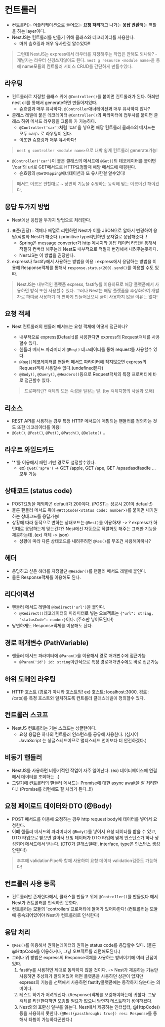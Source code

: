 # 컨트롤러
- 컨트롤러는 어플리케이션으로 들어오는 **요청 처리**하고 나가는 **응답 반환**하는 역할을 하는 layer이다.
- NestJS는 컨트롤러를 만들기 위해 클래스와 데코레이터를 사용한다.
    - 마취 슾흐링과 매우 유사한걸 알수있다!!

> 그런데 NestJS는 express에서 라우터를 지정해주는 작업은 안해도 되나봐? - 개발자는 라우터 신경쓰지않아도 된다.
> `nest g resource <module name>`을 통해 name모듈의 컨트롤러 서비스 CRUD를 간단하게 만들수있다.

## 라우팅
- 컨트롤러로 지정할 클래스 위에 `@Controller()`를 붙이면 컨트롤러가 된다. 하즤만 nest cli를 통해서 generate하면 만들어져있따.
    - 슾흐링과 매우 유사하다. `@Controller`애너테이션과 매우 유사하지 않나?
- 클래스 레벨에 붙은 데코레이터 `@Controller()`의 파라미터에 접두사를 붙이면 클래스 하위 메서드 라우팅을 그룹화 가 가능하다. 
    - `@Controller('car')`처럼 'car'을 넣으면 해당 컨트롤러 클래스의 메서드는 모두 car/~ 로 라우팅이 된다.
    - 이또한 슾흐링과 매우 유사하다!

> `nest g controller <module name>`으로 대박 쉽게 컨트롤러 generate가능!

- `@Controller('car')`이 붙은 클래스의 메서드에 `@Get()`의 데코레이터를 붙이면 '/car'의 url로 GET메서드로 HTTP요청할때 해당 메서드에 매핑된다.
    - 슾흐링의 `@GetMapping`애너테이션과 또 유사한걸 알수있다!

> 메서드 이름은 편할대로 ~ 당연히 기능을 수행하는 동작에 맞는 이름이긴 해야겠다.

## 응답 두가지 방법
- Nest에선 응답을 두가지 방법으로 처리한다.

1. 표준(권장) : 객체나 배열로 리턴하면 Nest가 이를 JSON으로 알아서 변경하여 응답(직렬화 Nest가 해준다.) primitive type리턴하면 문자열로 응답해준다..!
    - Spring은 message converter가 http 메시지와 응답 데이터 타입을 통해서 적절히 컨버터 해주는데 Nest도 내부적으로 적절히 변경해서 내려주는듯하다.
    - NestJS는 이 방법을 권장한다.
2. express나 fastify에서 사용하는 방법을 이용 : express에서 응답하는 방법을 이용해 Response객체를 통해서 `response.status(200).send()`를 이용할 수도 있따.

> NestJS는 내부적인 플랫폼 express, fastify를 이용하므로 해당 플랫폼에서 사용하던 방식 또한 사용할수 있다. 그러나 Nest는 해당 플랫폼을 추상화하여 개발자로 하여금 사용하기 더 편하게 만들어놨으니 굳이 사용하지 않을 이유는 없다!

## 요청 객체
- Nest 컨트롤러의 핸들러 메서드는 요청 객체에 어떻게 접근하나?
    - 내부적으로 express(Default)를 사용한다면 express의 Request객체를 사용할수 있다.
    - 핸들러 메서드 파라미터에 `@Req()` 데코레이터를 통해 request를 사용할수 있다.
    - `@Req()`데코레이터를 핸들러 메서드 파라미터에 적지않으면 express의 Request객체 사용할수 없다.(undefined뜬다)
    - `@Body()`, `@Query()`, `@Headers()`등으로 Request객체의 특정 프로퍼티에 바로 접근할수 있다.
    
    > 프로퍼티란? 객체의 모든 속성을 일컫는 말. (by 객체지향의 사실과 오해)

## 리소스
- REST API를 사용하는 경우 특정 HTTP 메서드에 매핑되는 핸들러를 정의하는 것도 또한 데코레이터를 이용!
- `@Get()`, `@Post()`, `@Put()`, `@Patch()`, `@Delete()` ..

## 라우트 와일드카드
- '*'를 이용해서 패턴 기반 경로도 설정할수있다.
    - ex) `@Get('ap*e')` -> GET /apple, GET /ape, GET /apasdasdfasdfe ... 모두 가능

## 상태코드 (status code)
- POST요청을 제외하곤 default가 200이다. (POST는 성공시 201이 default!)
- 물론 핸들러 메서드 위에 `@HttpCode(<status code: number>)`를 붙이면 내가원하는 상태코드를 응답가능!
- 상황에 따라 동적으로 변하는 상태코드는 `@Res()`를 이용하자! -> ? express가 하던대로 응답하는게 맞는건가? Nest에선 자동으로 직렬화도 해주는 그러한 기능을 제공하는데 .(ex) 객체 -> json)
    - 상황에 따라 다른 상태코드를 내려주려면 `@Res()`를 무조건 사용해야하나?

## 헤더
- 응답하고 싶은 헤더를 지정할땐 `@Header()`를 핸들러 메서드 레벨에 붙인다.
- 물론 Response객체를 이용해도 된다.

## 리다이렉션
- 핸들러 메서드 레벨에 `@Redirect('url')`을 붙인다.
    - `@Redirect()`데코레이터의 파라미터로 넣는 오브젝트는 `{"url": string, "statusCode": number}`이다. (주소만 넣어도된다!)
- 당연하게도 Response객체를 이용해도 된다.

## 경로 매개변수 (PathVariable)
- 핸들러 메서드 파라미터에 `@Param()`을 이용해서 경로 매개변수에 접근가능
    - `@Param('id') id: string`이런식으로 특정 경로매개변수에도 바로 접근가능

## 하위 도메인 라우팅
- HTTP 호스트 (경로가 아니라 호스트임! ex) 호스트: localhost:3000, 경로 : /cats)를 특정 호스트와 일치하도록 컨트롤러 클래스레벨에 정의할수 있다.

## 컨트롤러 스코프
- NestJS 컨트롤러는 기본 스코프는 싱글턴이다.
    - 요청 응답은 하나의 컨트롤러 인스턴스를 공유해 사용한다. (심지어 JavaScript 는 싱글스레드이므로 멀티스레드 언어보다 더 안전하겠다.)

## 비동기 핸들러
- NestJS를 사용하면 비동기적인 작업이 자주 일어난다. (ex) 데이터베이스에 연결해서 데이터를 조회하는 ..)
- 그렇기에 컨트롤러의 핸들러 메서드는 Promise에 대한 async await을 잘 처리한다.! (Promise를 리턴해도 잘 처리가 된다..!!)

## 요청 페이로드 데이터와 DTO (@Body)
- POST 메서드를 이용해 요청하는 경우 http request body에 데이터를 넣어서 요청한다.
- 이떄 핸들러 메서드의 파라미터에 `@Body()`를 넣어서 요청 데이터를 받을 수 있고, DTO 타입으로 받으면 알아서 요청 데이터가 DTO 타입에 맞게 인스턴스가 하나 생성되어 메서드에서 받는다. (DTO가 클래스일때!, interface, type은 인스턴스 생성안된다!)

> 추후에 validationPipe와 함께 사용하여 요청 데이터 validation검증도 가능하다!

## 컨트롤러 사용 등록
- 컨트롤러만 존재한다해서, 클래스를 만들고 위에 `@Controller()`를 만들었다 해서 Nest가 컨트롤러를 인식하진 못한다.
- 컨트롤러는 모듈의 'controllers'프로퍼티에 들어가 있어야한다! (컨트롤러는 모듈에 종속되어있어야 Nest가 컨트롤러로 인식한다)

## 응답 처리
- `@Res()`를 이용해서 원하는데이터와 원하는 status code를 응답할수 있다. (물론 @HttpCode를 이용하거나, 그냥 오브젝트를 리턴해도된다.)
- 그러나 위 방법은 express의 Response객체를 사용하는 방버이기에 여러 단점이 있따.
    1. fastify를 사용하면 제대로 동작하지 않을 것이다. -> Nest가 제공하는 기능만 사용하면 추상화가 잘되어있어 어떤 플랫폼을 사용하던 상관이 없지만 express의 기능을 선택해서 사용하면 fastify플랫폼에는 동작하지 않는다는 의미이다.
    2. 테스트 하기가 어려워진다. (Response)객체를 모킹해야하는데 귀찮다. 그냥 객체를 리턴한다하면 모킹할 필요가 없으니 당연히 테스트하기 용이하겠다.
    3. Nest와의 호환성 일부를 잃는다. Nest에서 제공하는 인터셉터, @HttpCode()등을 사용하지 못한다. (`@Res({passthrough: true}) res: Response`를 통해서 타협이 가능하다곤한다.)